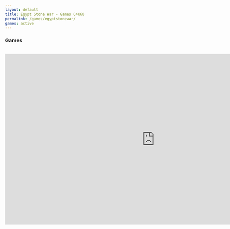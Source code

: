 ```yaml
---
layout: default
title: Egypt Stone War - Games C4K60
permalink: /games/egyptstonewar/
games: active
---
```

<h3><i class="fas fa-gamepad"></i> Games</h3>
<br>
<center>
<iframe src="https://wanted5games.com/games/html5/egypt-stone-war-new-en-s-iga-cloud/index.html?pub=10" name="cloudgames-com" width="972" height="557" frameborder="0" scrolling="no"></iframe>
</center>